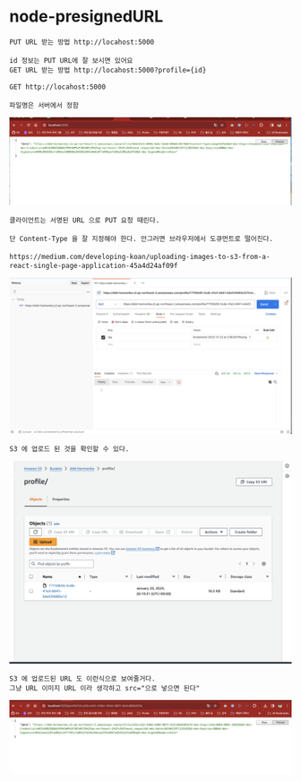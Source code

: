 # node-presignedURL

```
PUT URL 받는 방법 http://locahost:5000

id 정보는 PUT URL에 잘 보시면 있어요
GET URL 받는 방법 http://locahost:5000?profile={id}
```

```
GET http://locahost:5000

파일명은 서버에서 정함
```
<img src="./docs/get-url.png" />

```
클라이언트는 서명된 URL 으로 PUT 요청 때린다. 

단 Content-Type 을 잘 지정해야 한다. 안그러면 브라우저에서 도큐먼트로 떨어진다.

https://medium.com/developing-koan/uploading-images-to-s3-from-a-react-single-page-application-45a4d24af09f
```
<img src="./docs/pstman.png" />

```
S3 에 업로드 된 것을 확인할 수 있다.
```
<img src="./docs/result.png" />

```
S3 에 업로드된 URL 도 이런식으로 보여줄거다. 
그냥 URL 이미지 URL 이라 생각하고 src="으로 넣으면 된다"
```

![Alt text](see-upload-img.png)